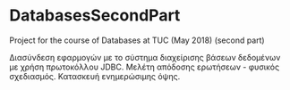 # DatabasesSecondPart
Project for the course of Databases at TUC (May 2018) (second part)

Διασύνδεση εφαρμογών με το σύστημα διαχείρισης βάσεων δεδομένων με χρήση πρωτοκόλλου JDBC.
Μελέτη απόδοσης ερωτήσεων - φυσικός σχεδιασμός. Κατασκευή ενημερώσιμης όψης.
